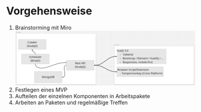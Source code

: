 # Vorgehensweise
1. Brainstorming mit Miro
![Brainstorming Screenshot](./brainstorming.png)
1. Festlegen eines MVP
2. Aufteilen der einzelnen Komponenten in Arbeitspakete
3. Arbeiten an Paketen und regelmäßige Treffen